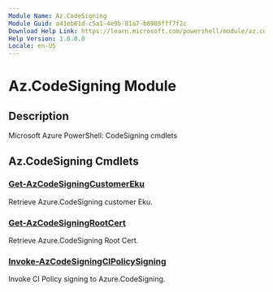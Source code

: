 ```yaml
---
Module Name: Az.CodeSigning
Module Guid: a41eb61d-c5a1-4e9b-81a7-b8905fff7f2c
Download Help Link: https://learn.microsoft.com/powershell/module/az.codesigning
Help Version: 1.0.0.0
Locale: en-US
---
```


# Az.CodeSigning Module
## Description
Microsoft Azure PowerShell: CodeSigning cmdlets

## Az.CodeSigning Cmdlets
### [Get-AzCodeSigningCustomerEku](Get-AzCodeSigningCustomerEku.md)
Retrieve Azure.CodeSigning customer Eku.

### [Get-AzCodeSigningRootCert](Get-AzCodeSigningRootCert.md)
Retrieve Azure.CodeSigning Root Cert.

### [Invoke-AzCodeSigningCIPolicySigning](Invoke-AzCodeSigningCIPolicySigning.md)
Invoke CI Policy signing to Azure.CodeSigning.
